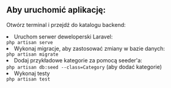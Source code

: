 <h2>Aby uruchomić aplikację:</h2>
<p>Otwórz terminal i przejdź do katalogu backend:</p>

<li>Uruchom serwer deweloperski Laravel:</li>
<code>php artisan serve</code>

<li>Wykonaj migracje, aby zastosować zmiany w bazie danych:</li>
<code>php artisan migrate</code>

<li>Dodaj przykładowe kategorie za pomocą seeder'a:</li>
<code>php artisan db:seed --class=Category</code> (aby dodać kategorie)

<li>Wykonaj testy</li>
<code>php artisan test</code>
